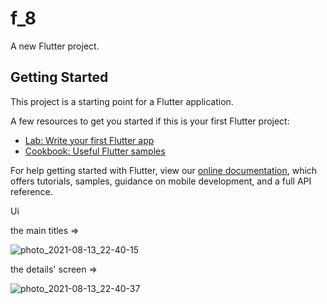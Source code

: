 # f_8

A new Flutter project.

## Getting Started

This project is a starting point for a Flutter application.

A few resources to get you started if this is your first Flutter project:

- [Lab: Write your first Flutter app](https://flutter.dev/docs/get-started/codelab)
- [Cookbook: Useful Flutter samples](https://flutter.dev/docs/cookbook)

For help getting started with Flutter, view our
[online documentation](https://flutter.dev/docs), which offers tutorials,
samples, guidance on mobile development, and a full API reference.

Ui 


the main titles =>

![photo_2021-08-13_22-40-15](https://user-images.githubusercontent.com/59616620/129267387-74a79d93-c80b-4d06-86ae-0256809b7daa.jpg)

the details' screen =>

![photo_2021-08-13_22-40-37](https://user-images.githubusercontent.com/59616620/129267391-f8ed8653-0b59-4334-b06c-89a717a61d4b.jpg)

